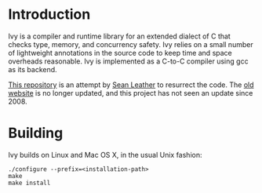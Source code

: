 # Introduction

Ivy is a compiler and runtime library for an extended dialect of C that checks
type, memory, and concurrency safety. Ivy relies on a small number of
lightweight annotations in the source code to keep time and space overheads
reasonable. Ivy is implemented as a C-to-C compiler using gcc as its backend.

[This repository](https://github.com/spl/ivy) is an attempt by [Sean
Leather](https://github.com/spl) to resurrect the code. The [old
website](http://ivy.cs.berkeley.edu) is no longer updated, and this project has
not seen an update since 2008.

# Building

Ivy builds on Linux and Mac OS X, in the usual Unix fashion:

    ./configure --prefix=<installation-path>
    make
    make install

